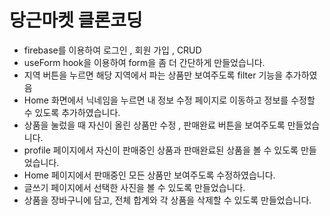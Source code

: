 # 당근마켓 클론코딩

- firebase를 이용하여 로그인 , 회원 가입 , CRUD 
- useForm hook을 이용하여 form을 좀 더 간단하게 만들었습니다.
- 지역 버튼을 누르면 해당 지역에서 파는 상품만 보여주도록 filter 기능을 추가하였음
- Home 화면에서 닉네임을 누르면 내 정보 수정 페이지로 이동하고 정보를 수정할 수 있도록 추가하였습니다.
- 상품을 눌렀을 때 자신이 올린 상품만 수정 , 판매완료 버튼을 보여주도록 만들었습니다.
- profile 페이지에서 자신이 판매중인 상품과 판매완료된 상품을 볼 수 있도록 만들었습니다.
- Home 페이지에서 판매중인 모든 상품만 보여주도록 수정하였습니다. 
- 글쓰기 페이지에서 선택한 사진을 볼 수 있도록 만들었습니다.
- 상품을 장바구니에 담고, 전체 합계와 각 상품을 삭제할 수 있도록 만들었습니다.